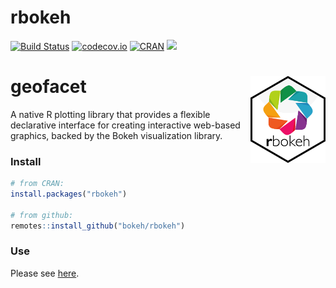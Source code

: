 # rbokeh

[![Build Status](https://travis-ci.org/bokeh/rbokeh.svg?branch=master)](https://travis-ci.org/bokeh/rbokeh)
[![codecov.io](https://codecov.io/github/hafen/rbokeh/coverage.svg?branch=master)](https://codecov.io/github/hafen/rbokeh?branch=master)
[![CRAN](http://www.r-pkg.org/badges/version/rbokeh)](https://cran.r-project.org/package=rbokeh)
[![](http://cranlogs.r-pkg.org/badges/rbokeh)](https://cran.r-project.org/package=rbokeh)

# geofacet <img src="man/figures/logo.png" align="right" alt="" width="120" />

A native R plotting library that provides a flexible declarative interface for creating interactive web-based graphics, backed by the Bokeh visualization library.

### Install

```r
# from CRAN:
install.packages("rbokeh")

# from github:
remotes::install_github("bokeh/rbokeh")
```

### Use

Please see [here](http://hafen.github.io/rbokeh/docs/articles/rbokeh.html).
